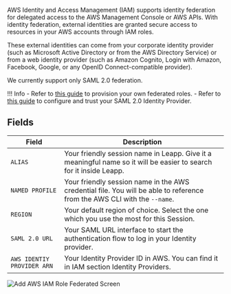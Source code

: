 AWS Identity and Access Management (IAM) supports identity federation for delegated access to the AWS Management Console or AWS APIs. With identity federation, external identities are granted secure access to resources in your AWS accounts through IAM roles.

These external identities can come from your corporate identity provider (such as Microsoft Active Directory or from the AWS Directory Service) or from a web identity provider (such as Amazon Cognito, Login with Amazon, Facebook, Google, or any OpenID Connect-compatible provider).

We currently support only SAML 2.0 federation.

!!! Info
    - Refer to [this guide](https://docs.aws.amazon.com/IAM/latest/UserGuide/id_roles_create_for-idp_saml.html) to provision your own federated roles.
    - Refer to [this guide](https://docs.aws.amazon.com/IAM/latest/UserGuide/id_roles_providers_create_saml.html) to configure and trust your SAML 2.0 Identity Provider.

## Fields

| Field                      | Description                          |
| -------------------------- | ------------------------------------ |
| `ALIAS`                    | Your friendly session name in Leapp. Give it a meaningful name so it will be easier to search for it inside Leapp. |
| `NAMED PROFILE`            | Your friendly session name in the AWS credential file. You will be able to reference from the AWS CLI with the `--name`. |
| `REGION`                   | Your default region of choice. Select the one which you use the most for this Session. |
| `SAML 2.0 URL`             | Your SAML URL interface to start the authentication flow to log in your Identity provider.  |
| `AWS IDENTIY PROVIDER ARN` | Your Identity Provider ID in AWS. You can find it in IAM section Identity Providers.|

![](../../images/screens/aws-iam-role-federated.png?style=center-img "Add AWS IAM Role Federated Screen")
